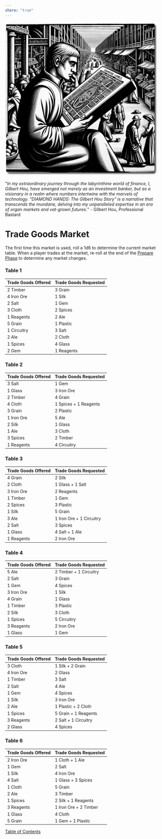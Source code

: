 ```yaml
---
share: "true"
---
```


![trade-goods-market](./trade-goods-market.png)    
    
"*In my extraordinary journey through the labyrinthine world of finance, I, Gilbert Hou, have emerged not merely as an investment banker, but as a visionary in a realm where numbers intertwine with the marvels of technology. "DIAMOND HANDS: The Gilbert Hou Story" is a narrative that transcends the mundane, delving into my unparalleled expertise in an era of organ markets and vat-grown futures.*" - Gilbert Hou, Professional Bastard    
    
# Trade Goods Market    
    
The first time this market is used, roll a 1d6 to determine the current market table. When a player trades at the market, re-roll at the end of the [Prepare Phase](./Prepare-Phase.html) to determine any market changes.    
    
### Table 1    
    
| Trade Goods Offered      | Trade Goods Requested  |    
|--------------------------|------------------------|    
| 2 Timber                 | 3 Grain                |    
| 4 Iron Ore               | 1 Silk                 |    
| 2 Salt                   | 1 Gem                |    
| 3 Cloth                  | 2 Spices               |    
| 1 Reagents               | 2 Ale                  |    
| 5 Grain                  | 1 Plastic              |    
| 1 Circuitry              | 3 Salt                 |    
| 2 Ale                    | 2 Cloth                |    
| 1 Spices                 | 4 Glass                |    
| 2 Gem               | 1 Reagents             |    

### Table 2    
   
| Trade Goods Offered      | Trade Goods Requested        |    
|--------------------------|------------------------------|    
| 3 Salt                   | 1 Gem                  |    
| 1 Glass                  | 3 Iron Ore                   |    
| 2 Timber                 | 4 Grain                      |    
| 4 Cloth                  | 1 Spices + 1 Reagents        |    
| 3 Grain                  | 2 Plastic                    |    
| 1 Iron Ore               | 5 Ale                        |    
| 2 Silk                   | 1 Glass                      |    
| 1 Ale                    | 3 Cloth                      |    
| 3 Spices                 | 2 Timber                     |    
| 1 Reagents               | 4 Circuitry                  |    
    
### Table 3    
    
| Trade Goods Offered      | Trade Goods Requested        |    
|--------------------------|------------------------------|    
| 4 Grain                  | 2 Silk                       |    
| 2 Cloth                  | 1 Glass + 1 Salt             |    
| 3 Iron Ore               | 2 Reagents                   |    
| 1 Timber                 | 1 Gem                        |    
| 2 Spices                 | 3 Plastic                    |    
| 1 Silk                   | 5 Grain                      |    
| 3 Ale                    | 1 Iron Ore + 1 Circuitry     |    
| 2 Salt                   | 3 Spices                     |    
| 1 Glass                  | 4 Salt + 1 Ale               |    
| 1 Reagents               | 2 Iron Ore                   |    
    
### Table 4    
    
| Trade Goods Offered      | Trade Goods Requested        |    
|--------------------------|------------------------------|    
| 5 Ale                    | 2 Timber + 1 Circuitry       |    
| 2 Salt                   | 3 Grain                      |    
| 1 Gem                  | 4 Spices                     |    
| 3 Iron Ore               | 1 Silk                       |    
| 4 Grain                  | 1 Glass                      |    
| 1 Timber                 | 3 Plastic                    |    
| 2 Silk                   | 3 Cloth                      |    
| 1 Spices                 | 5 Circuitry                  |    
| 3 Reagents               | 2 Iron Ore                   |    
| 1 Glass                  | 1 Gem                      |    
    
### Table 5    
    
| Trade Goods Offered      | Trade Goods Requested        |    
|--------------------------|------------------------------|    
| 3 Cloth                  | 1 Silk + 2 Grain             |    
| 4 Iron Ore               | 2 Glass                      |    
| 1 Timber                 | 3 Salt                       |    
| 2 Salt                   | 4 Ale                        |    
| 1 Gem                  | 4  Spices                     |    
| 1 Silk                   | 3 Iron Ore                   |    
| 2 Ale                    | 1 Plastic + 2 Cloth          |    
| 1 Spices                 | 5 Grain + 1 Reagents         |    
| 3 Reagents               | 2 Salt + 1 Circuitry         |    
| 2 Glass                  | 4 Spices                     |    
    
### Table 6    
    
| Trade Goods Offered      | Trade Goods Requested        |    
|--------------------------|------------------------------|    
| 2 Iron Ore               | 1 Cloth + 1 Ale              |    
| 1 Gem                  | 2 Salt                       |    
| 1 Silk                   | 4 Iron Ore                   |    
| 4 Salt                   | 1 Glass + 3 Spices           |    
| 1 Cloth                  | 5 Grain                      |    
| 2 Ale                    | 3 Timber                     |    
| 1 Spices                 | 2 Silk + 1 Reagents          |    
| 3 Reagents               | 1 Iron Ore + 2 Timber        |    
| 1 Glass                  | 4 Cloth                      |    
| 5 Grain                  | 1 Gem + 1 Plastic            |    
    
    
[Table of Contents](./Table-of-Contents.html)